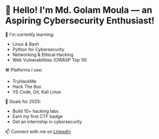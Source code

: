 # 👋 Hello! I'm Md. Golam Moula — an Aspiring Cybersecurity Enthusiast!

🔐 I'm currently learning:
- Linux & Bash
- Python for Cybersecurity
- Networking & Ethical Hacking
- Web Vulnerabilities (OWASP Top 10)

🛠️ Platforms I use:
- TryHackMe
- Hack The Box
- VS Code, Git, Kali Linux

🚀 Goals for 2025:
- Build 10+ hacking labs
- Earn my first CTF badge
- Get an internship in cybersecurity

📫 Connect with me on [LinkedIn](https://linkedin.com/in/yourname)
